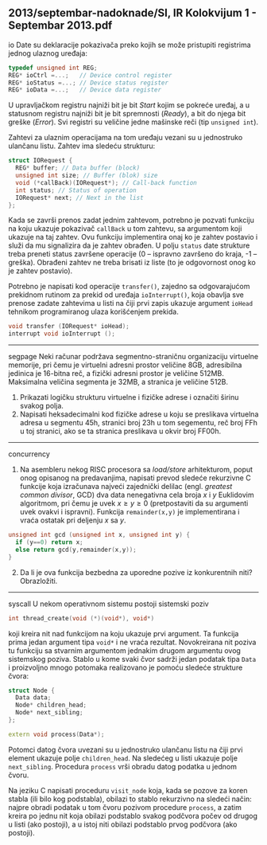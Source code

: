 2013/septembar-nadoknade/SI, IR Kolokvijum 1 - Septembar 2013.pdf
--------------------------------------------------------------------------------
io
Date su deklaracije pokazivača preko kojih se može pristupiti registrima jednog ulaznog
uređaja:
```cpp
typedef unsigned int REG;
REG* ioCtrl =...;   // Device control register
REG* ioStatus =...; // Device status register
REG* ioData =...;   // Device data register
```
U upravljačkom registru najniži bit je bit *Start* kojim se pokreće uređaj, a u statusnom registru
najniži bit je bit spremnosti (*Ready*), a bit do njega bit greške (*Error*). Svi registri su veličine
jedne mašinske reči (tip `unsigned int`).

Zahtevi za ulaznim operacijama na tom uređaju vezani su u jednostruko ulančanu listu.
Zahtev ima sledeću strukturu:
```cpp
struct IORequest {
  REG* buffer; // Data buffer (block)
  unsigned int size; // Buffer (blok) size
  void (*callBack)(IORequest*); // Call-back function
  int status; // Status of operation
  IORequest* next; // Next in the list
};
```
Kada se završi prenos zadat jednim zahtevom, potrebno je pozvati funkciju na koju ukazuje
pokazivač `callBack` u tom zahtevu, sa argumentom koji ukazuje na taj zahtev. Ovu funkciju
implementira onaj ko je zahtev postavio i služi da mu signalizira da je zahtev obrađen. U
polju `status` date strukture treba preneti status završene operacije (0 – ispravno završeno do
kraja, -1 – greška). Obrađeni zahtev ne treba brisati iz liste (to je odgovornost onog ko je
zahtev postavio).

Potrebno je napisati kod operacije `transfer()`, zajedno sa odgovarajućom prekidnom
rutinom za prekid od uređaja `ioInterrupt()`,  koja obavlja sve prenose zadate zahtevima u
listi na čiji prvi zapis ukazuje argument `ioHead` tehnikom programiranog ulaza korišćenjem
prekida.
```cpp
void transfer (IORequest* ioHead);
interrupt void ioInterrupt ();
```

--------------------------------------------------------------------------------
segpage
Neki računar podržava segmentno-straničnu organizaciju virtuelne memorije,  pri čemu je
virtuelni adresni prostor veličine 8GB,  adresibilna jedinica je 16-bitna reč, a fizički adresni
prostor je veličine 512MB. Maksimalna veličina segmenta je 32MB, a stranica je veličine
512B.

1. Prikazati logičku strukturu virtuelne i fizičke adrese i označiti širinu svakog polja.
2. Napisati heksadecimalni kod fizičke adrese u koju se preslikava virtuelna adresa u
segmentu 45h, stranici broj 23h u tom segementu, reč broj FFh u toj stranici, ako se ta stranica
preslikava u okvir broj FF00h.

--------------------------------------------------------------------------------
concurrency
1. Na asembleru nekog RISC procesora sa *load/store* arhitekturom, poput onog opisanog
na predavanjima,  napisati prevod sledeće rekurzivne C funkcije koja izračunava najveći
zajednički delilac (engl. *greatest common divisor*, GCD) dva data nenegativna cela broja *x* i *y*
Euklidovim algoritmom, pri čemu je uvek $x \geq y \geq 0$ (pretpostaviti da su argumenti uvek ovakvi i
ispravni). Funkcija `remainder(x,y)` je implementirana i vraća ostatak pri deljenju *x* sa *y*.
```cpp
unsigned int gcd (unsigned int x, unsigned int y) {
  if (y==0) return x;
  else return gcd(y,remainder(x,y));
}
```
2. Da li je ova funkcija bezbedna za uporedne pozive iz konkurentnih niti? Obrazložiti.

--------------------------------------------------------------------------------
syscall
U nekom operativnom sistemu postoji sistemski poziv
```cpp
int thread_create(void (*)(void*), void*)
```
koji kreira nit nad funkcijom na koju ukazuje prvi argument. Ta funkcija prima jedan
argument tipa `void*` i ne vraća rezultat. Novokreirana nit poziva tu funkciju sa stvarnim
argumentom jednakim drugom argumentu ovog sistemskog poziva.
Stablo u kome svaki čvor sadrži jedan podatak tipa `Data` i proizvoljno mnogo potomaka
realizovano je pomoću sledeće strukture čvora:
```cpp
struct Node {
  Data data;
  Node* children_head;
  Node* next_sibling;
};

extern void process(Data*);
```
Potomci datog čvora uvezani su u jednostruko ulančanu listu na čiji prvi element ukazuje
polje `children_head`.  Na sledećeg u listi ukazuje polje `next_sibling`.  Procedura `process`
vrši obradu datog podatka u jednom čvoru.

Na jeziku C napisati proceduru `visit_node` koja, kada se pozove za koren stabla (ili bilo kog
podstabla), obilazi to stablo rekurzivno na sledeći način: najpre obradi podatak u tom čvoru
pozivom procedure `process`,  a zatim kreira po jednu nit koja obilazi podstablo svakog
podčvora počev od drugog u listi (ako postoji), a u istoj niti obilazi podstablo prvog podčvora
(ako postoji).
